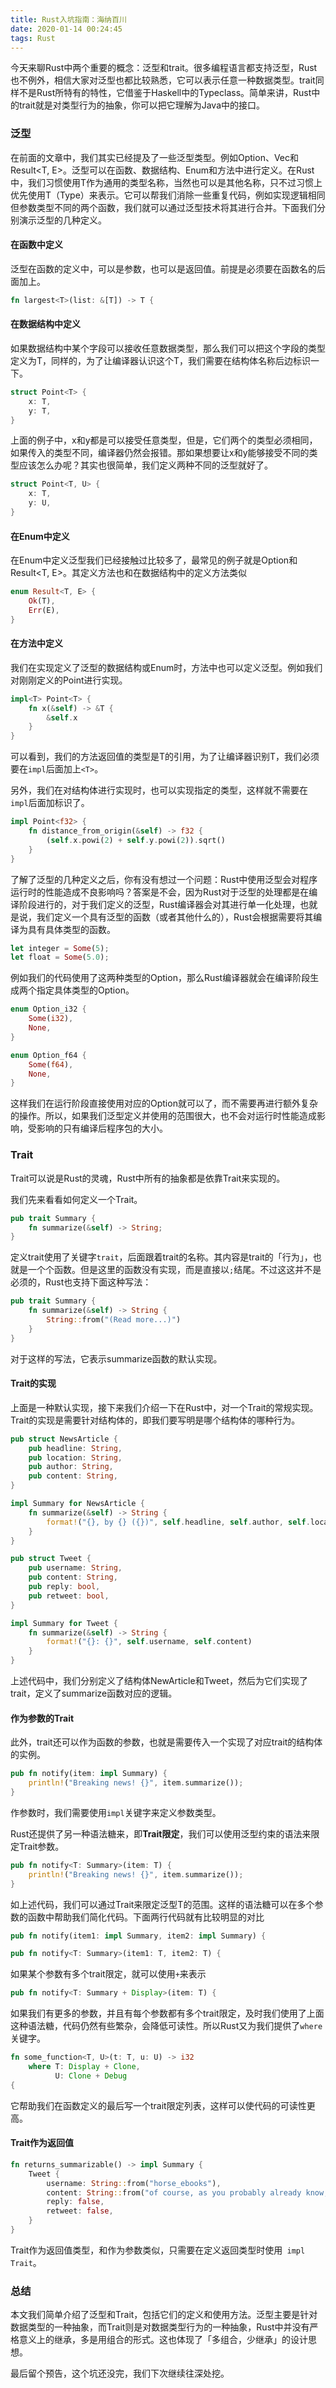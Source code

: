 ```yaml
---
title: Rust入坑指南：海纳百川
date: 2020-01-14 00:24:45
tags: Rust
---
```


今天来聊Rust中两个重要的概念：泛型和trait。很多编程语言都支持泛型，Rust也不例外，相信大家对泛型也都比较熟悉，它可以表示任意一种数据类型。trait同样不是Rust所特有的特性，它借鉴于Haskell中的Typeclass。简单来讲，Rust中的trait就是对类型行为的抽象，你可以把它理解为Java中的接口。<!-- more -->

### 泛型

在前面的文章中，我们其实已经提及了一些泛型类型。例如Option<T>、Vec<T>和Result<T, E>。泛型可以在函数、数据结构、Enum和方法中进行定义。在Rust中，我们习惯使用T作为通用的类型名称，当然也可以是其他名称，只不过习惯上优先使用T（Type）来表示。它可以帮我们消除一些重复代码，例如实现逻辑相同但参数类型不同的两个函数，我们就可以通过泛型技术将其进行合并。下面我们分别演示泛型的几种定义。

#### 在函数中定义

泛型在函数的定义中，可以是参数，也可以是返回值。前提是必须要在函数名的后面加上<T>。

``` rust
fn largest<T>(list: &[T]) -> T {
```

#### 在数据结构中定义

如果数据结构中某个字段可以接收任意数据类型，那么我们可以把这个字段的类型定义为T，同样的，为了让编译器认识这个T，我们需要在结构体名称后边标识一下。

``` rust
struct Point<T> {
    x: T,
    y: T,
}
```

上面的例子中，x和y都是可以接受任意类型，但是，它们两个的类型必须相同，如果传入的类型不同，编译器仍然会报错。那如果想要让x和y能够接受不同的类型应该怎么办呢？其实也很简单，我们定义两种不同的泛型就好了。

``` rust
struct Point<T, U> {
    x: T,
    y: U,
}
```

#### 在Enum中定义

在Enum中定义泛型我们已经接触过比较多了，最常见的例子就是Option<T>和Result<T, E>。其定义方法也和在数据结构中的定义方法类似

``` rust
enum Result<T, E> {
    Ok(T),
    Err(E),
}
```

#### 在方法中定义

我们在实现定义了泛型的数据结构或Enum时，方法中也可以定义泛型。例如我们对刚刚定义的Point<T>进行实现。

``` rust
impl<T> Point<T> {
    fn x(&self) -> &T {
        &self.x
    }
}
```

可以看到，我们的方法返回值的类型是T的引用，为了让编译器识别T，我们必须要在```impl```后面加上```<T>```。

另外，我们在对结构体进行实现时，也可以实现指定的类型，这样就不需要在```impl```后面加标识了。

``` rust
impl Point<f32> {
    fn distance_from_origin(&self) -> f32 {
        (self.x.powi(2) + self.y.powi(2)).sqrt()
    }
}
```

了解了泛型的几种定义之后，你有没有想过一个问题：Rust中使用泛型会对程序运行时的性能造成不良影响吗？答案是不会，因为Rust对于泛型的处理都是在编译阶段进行的，对于我们定义的泛型，Rust编译器会对其进行单一化处理，也就是说，我们定义一个具有泛型的函数（或者其他什么的），Rust会根据需要将其编译为具有具体类型的函数。

``` rust
let integer = Some(5);
let float = Some(5.0);
```

例如我们的代码使用了这两种类型的Option，那么Rust编译器就会在编译阶段生成两个指定具体类型的Option。

``` rust
enum Option_i32 {
    Some(i32),
    None,
}

enum Option_f64 {
    Some(f64),
    None,
}
```

这样我们在运行阶段直接使用对应的Option就可以了，而不需要再进行额外复杂的操作。所以，如果我们泛型定义并使用的范围很大，也不会对运行时性能造成影响，受影响的只有编译后程序包的大小。

### Trait

Trait可以说是Rust的灵魂，Rust中所有的抽象都是依靠Trait来实现的。

我们先来看看如何定义一个Trait。

``` rust
pub trait Summary {
    fn summarize(&self) -> String;
}
```

定义trait使用了关键字```trait```，后面跟着trait的名称。其内容是trait的「行为」，也就是一个个函数。但是这里的函数没有实现，而是直接以```;```结尾。不过这这并不是必须的，Rust也支持下面这种写法：

``` rust
pub trait Summary {
    fn summarize(&self) -> String {
        String::from("(Read more...)")
    }
}
```

对于这样的写法，它表示summarize函数的默认实现。

#### Trait的实现

上面是一种默认实现，接下来我们介绍一下在Rust中，对一个Trait的常规实现。Trait的实现是需要针对结构体的，即我们要写明是哪个结构体的哪种行为。

``` rust
pub struct NewsArticle {
    pub headline: String,
    pub location: String,
    pub author: String,
    pub content: String,
}

impl Summary for NewsArticle {
    fn summarize(&self) -> String {
        format!("{}, by {} ({})", self.headline, self.author, self.location)
    }
}

pub struct Tweet {
    pub username: String,
    pub content: String,
    pub reply: bool,
    pub retweet: bool,
}

impl Summary for Tweet {
    fn summarize(&self) -> String {
        format!("{}: {}", self.username, self.content)
    }
}
```

上述代码中，我们分别定义了结构体NewArticle和Tweet，然后为它们实现了trait，定义了summarize函数对应的逻辑。

#### 作为参数的Trait

此外，trait还可以作为函数的参数，也就是需要传入一个实现了对应trait的结构体的实例。

``` rust
pub fn notify(item: impl Summary) {
    println!("Breaking news! {}", item.summarize());
}
```

作参数时，我们需要使用```impl```关键字来定义参数类型。

Rust还提供了另一种语法糖来，即**Trait限定**，我们可以使用泛型约束的语法来限定Trait参数。

``` rust
pub fn notify<T: Summary>(item: T) {
    println!("Breaking news! {}", item.summarize());
}
```

如上述代码，我们可以通过Trait来限定泛型T的范围。这样的语法糖可以在多个参数的函数中帮助我们简化代码。下面两行代码就有比较明显的对比

``` rust
pub fn notify(item1: impl Summary, item2: impl Summary) {

pub fn notify<T: Summary>(item1: T, item2: T) {
```

如果某个参数有多个trait限定，就可以使用```+```来表示

``` rust
pub fn notify<T: Summary + Display>(item: T) {
```

如果我们有更多的参数，并且有每个参数都有多个trait限定，及时我们使用了上面这种语法糖，代码仍然有些繁杂，会降低可读性。所以Rust又为我们提供了```where```关键字。

``` rust
fn some_function<T, U>(t: T, u: U) -> i32
    where T: Display + Clone,
          U: Clone + Debug
{
```

它帮助我们在函数定义的最后写一个trait限定列表，这样可以使代码的可读性更高。

#### Trait作为返回值

``` rust
fn returns_summarizable() -> impl Summary {
    Tweet {
        username: String::from("horse_ebooks"),
        content: String::from("of course, as you probably already know, people"),
        reply: false,
        retweet: false,
    }
}
```

Trait作为返回值类型，和作为参数类似，只需要在定义返回类型时使用``` impl Trait```。

### 总结

本文我们简单介绍了泛型和Trait，包括它们的定义和使用方法。泛型主要是针对数据类型的一种抽象，而Trait则是对数据类型行为的一种抽象，Rust中并没有严格意义上的继承，多是用组合的形式。这也体现了「多组合，少继承」的设计思想。

最后留个预告，这个坑还没完，我们下次继续往深处挖。